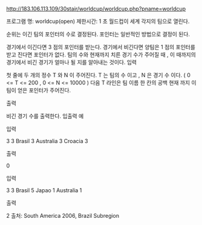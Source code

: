 ﻿http://183.106.113.109/30stair/worldcup/worldcup.php?pname=worldcup

프로그램 명: worldcup(open)
제한시간: 1 초
월드컵이 세계 각지의 팀으로 열린다.

순위는 이긴 팀의 포인터의 수로 결정된다. 포인터는 일반적인 방법으로 결정이 된다.

경기에서 이긴다면 3 점의 포인터를 받는다.
경기에서 비긴다면 양팀은 1 점의 포인터를 받고
진다면 포인터가 없다.
팀의 수와 현재까지 치른 경기 수가 주어질 때 , 이 때까지의 경기에서 비긴 경기가 얼마나 될 지를 알아내는 것이다.
입력

첫 줄에 두 개의 정수 T 와 N 이 주어진다. T 는 팀의 수 이고 , N 은 경기 수 이다. ( 0 <= T <= 200 , 0 <= N <= 10000 )
다음 T 라인은 팀 이름 한 칸의 공백 현재 까지 이 팀이 얻은 포인터가 주어진다.

출력

비긴 경기 수를 출력한다.
입출력 예

입력

3 3
Brasil 3
Australia 3
Croacia 3

출력

0

입력

3 3
Brasil 5
Japao 1
Australia 1

출력

2
출처: South America 2006, Brazil Subregion

